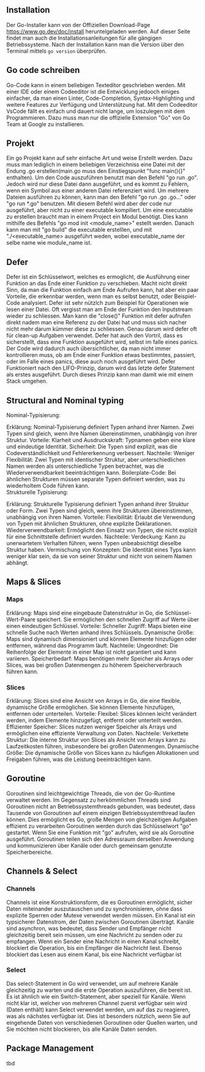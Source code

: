 Installation
---

Der Go-Installer kann von der Offiziellen Download-Page https://www.go.dev/doc/install heruntelgeladen werden.
Auf dieser Seite findet man auch die Installationsanleitungen für alle gängigen Betriebssysteme.
Nach der Installation kann man die Version über den Terminal mittels `go version` überprüfen.

Go code schreiben
---
Go-Code kann in einem beliebigen Texteditor geschrieben werden. Mit einer IDE oder einem Codeeditor ist die
Entwicklung jedooch einiges einfacher, da man einen Linter, Code-Completion, Syntax-Highlighting und weitere
Features zur Verfügung und Unterstützung hat.
Mit dem Codeeditor VsCode fällt es einfach und dauert nicht lange, um loszulegen mit dem Programmieren. Dazu
muss man nur die offizielle Extension "Go" von Go Team at Google zu installieren.

Projekt
---

Ein go Projekt kann auf sehr einfache Art und weise Erstellt werden. Dazu muss man lediglich in einem beliebigen
Verzeichniss eine Datei mit der Endung .go erstellen(main.go muss den Einstiegspunkt "func main(){}" enthalten).
Um den Code auszuführen benutzt man den Befehl "go run <file>.go". Jedoch wird nur diese Datei dann ausgeführt,
und es kommt zu Fehlern, wenn ein Symbol aus einer anderen Datei referenziert wird. Um mehrere Dateien ausführen
zu können, kann man den Befehl "go run <fil1>.go <fil2>.go..." oder "go run *.go" benutzen.
Mit diesem Befehl wird aber der code nur ausgeführt, aber nicht zu einer executable kompiliert.
Um eine executable zu erstellen braucht man in einem Project ein Modul benötigt. Dies kann mithilfe des Befehls
"go mod init <module_name>" estellt werden. Danach kann man mit "go build" die executable erstelllen,
und mit "./<executable_name> ausgeführt weden, wobei executable_name der selbe name wie module_name ist.


Defer
---

Defer ist ein Schlüsselwort, welches es ermoglicht, die Ausführung einer Funktion an das Ende einer Funktion zu verschieben.
Macht nicht direkt Sinn, da man die Funktion einfach am Ende Aufrufen kann, hat aber ein paar Vorteile, die erkennbar werden,
wenn man es selbst benutzt, oder Beispiel-Code analysiert.
Defer ist sehr nützlch zum Beispiel für Operationen wie lesen einer Datei. Oft vergisst man am Ende der Funktion den Inputstream
wieder zu schliessen. Man kann die "close()" Funktion mit defer aufrufen direkt nadem man eine Referenz zu der Datei hat und muss
sich nacher nicht mehr darum kümmer diese zu schliessen. Genau darum wird defer oft für clean-up Aufgaben verwendet.
Defer hat auch den Vortril, dass es sicherstellt, dass eine Funktion ausgeführt wird, selbst im falle eines panics.
Der Code wird dadurch auch übersichtlicher, da man nicht immer kontrollieren muss, ob am Ende einer Funktion etwas bestimmtes,
passiert, oder im Falle eines panics, diese auch noch ausgeführt wird.
Defer Funktioniert nach den LIFO-Prinzip, darum wird das letzte defer Statement als erstes ausgeführt. Durch dieses Prinzip kann man
damit wie mit einem Stack umgehen.

Structural and Nominal typing
---

Nominal-Typisierung:

Erklärung:
Nominal-Typisierung definiert Typen anhand ihrer Namen. Zwei Typen sind gleich, wenn ihre Namen übereinstimmen, unabhängig von ihrer Struktur.
Vorteile:
Klarheit und Ausdruckskraft: Typnamen geben eine klare und eindeutige Identität.
Sicherheit: Die Typen sind explizit, was die Codeverständlichkeit und Fehlererkennung verbessert.
Nachteile:
Weniger Flexibilität: Zwei Typen mit identischer Struktur, aber unterschiedlichen Namen werden als unterschiedliche Typen betrachtet, was die Wiederverwendbarkeit beeinträchtigen kann.
Boilerplate-Code: Bei ähnlichen Strukturen müssen separate Typen definiert werden, was zu wiederholtem Code führen kann.  
Strukturelle Typisierung:

Erklärung:
Strukturelle Typisierung definiert Typen anhand ihrer Struktur oder Form. Zwei Typen sind gleich, wenn ihre Strukturen übereinstimmen, unabhängig von ihren Namen.
Vorteile:
Flexibilität: Erlaubt die Verwendung von Typen mit ähnlichen Strukturen, ohne explizite Deklarationen.
Wiederverwendbarkeit: Ermöglicht den Einsatz von Typen, die nicht explizit für eine Schnittstelle definiert wurden.
Nachteile:
Verdeckung: Kann zu unerwartetem Verhalten führen, wenn Typen unbeabsichtigt dieselbe Struktur haben.
Vermischung von Konzepten: Die Identität eines Typs kann weniger klar sein, da sie von seiner Struktur und nicht von seinem Namen abhängt.

Maps & Slices
---
### Maps ###

Erklärung:
Maps sind eine eingebaute Datenstruktur in Go, die Schlüssel-Wert-Paare speichert. Sie ermöglichen den schnellen Zugriff auf Werte über einen eindeutigen Schlüssel.
Vorteile:
Schneller Zugriff: Maps bieten eine schnelle Suche nach Werten anhand ihres Schlüssels.
Dynamische Größe: Maps sind dynamisch dimensioniert und können Elemente hinzufügen oder entfernen, während das Programm läuft.
Nachteile:
Ungeordnet: Die Reihenfolge der Elemente in einer Map ist nicht garantiert und kann variieren.
Speicherbedarf: Maps benötigen mehr Speicher als Arrays oder Slices, was bei großen Datenmengen zu höherem Speicherverbrauch führen kann.
### Slices ###

Erklärung:
Slices sind eine Ansicht von Arrays in Go, die eine flexible, dynamische Größe ermöglichen. Sie können Elemente hinzufügen, entfernen oder unterteilen.
Vorteile:
Flexibel: Slices können leicht verändert werden, indem Elemente hinzugefügt, entfernt oder unterteilt werden.
Effizienter Speicher: Slices nutzen weniger Speicher als Arrays und ermöglichen eine effiziente Verwaltung von Daten.
Nachteile:
Verkettete Struktur: Die interne Struktur von Slices als Ansicht von Arrays kann zu Laufzeitkosten führen, insbesondere bei großen Datenmengen.
Dynamische Größe: Die dynamische Größe von Slices kann zu häufigen Allokationen und Freigaben führen, was die Leistung beeinträchtigen kann.

Goroutine  
---
Goroutinen sind leichtgewichtige Threads, die von der Go-Runtime verwaltet werden. Im Gegensatz zu herkömmlichen Threads sind Goroutinen nicht an Betriebssystemthreads gebunden, was bedeutet, dass Tausende von Goroutinen auf einem einzigen Betriebssystemthread laufen können. Dies ermöglicht es Go, große Mengen von gleichzeitigen Aufgaben effizient zu verarbeiten
Goroutinen werden durch das Schlüsselwort "go" gestartet. Wenn Sie eine Funktion mit "go" aufrufen, wird sie als Goroutine ausgeführt. Goroutinen teilen sich den Adressraum derselben Anwendung und kommunizieren über Kanäle oder durch gemeinsam genutzte Speicherbereiche.  

Channels & Select  
---
### Channels ###
Channels ist eine Konstruktionsform, die es Goroutinen ermöglicht, sicher Daten miteinander auszutauschen und zu synchronisieren, ohne dass explizite Sperren oder Mutexe verwendet werden müssen. Ein Kanal ist ein typsicherer Datenstrom, der Daten zwischen Goroutinen überträgt. Kanäle sind asynchron, was bedeutet, dass Sender und Empfänger nicht gleichzeitig bereit sein müssen, um eine Nachricht zu senden oder zu empfangen. Wenn ein Sender eine Nachricht in einen Kanal schreibt, blockiert die Operation, bis ein Empfänger die Nachricht liest. Ebenso blockiert das Lesen aus einem Kanal, bis eine Nachricht verfügbar ist

### Select ###
Das select-Statement in Go wird verwendet, um auf mehrere Kanäle gleichzeitig zu warten und die erste Operation auszuführen, die bereit ist. Es ist ähnlich wie ein Switch-Statement, aber speziell für Kanäle. Wenn nicht klar ist, welcher von mehreren Channel zuerst verfügbar sein wird (Daten enthält) kann Select verwendet werden, um auf das zu reagieren, was als nächstes verfügbar ist. Dies ist besonders nützlich, wenn Sie auf eingehende Daten von verschiedenen Goroutinen oder Quellen warten, und Sie möchten nicht blockieren, bis alle Kanäle Daten senden.

Package Management
---
tbd

